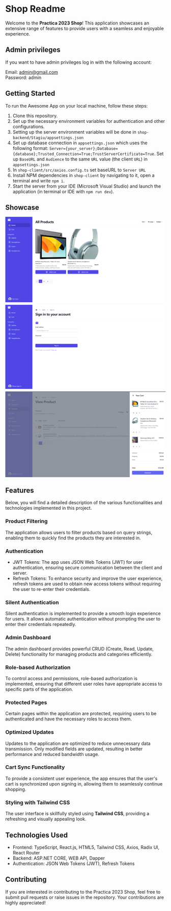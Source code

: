 # Shop Readme

Welcome to the **Practica 2023 Shop**! This application showcases an extensive range of features to provide users with a seamless and enjoyable experience.

## Admin privileges

If you want to have admin privileges log in with the following account:

Email: admin@gmail.com <br>
Password: admin

## Getting Started

To run the Awesome App on your local machine, follow these steps:

1. Clone this repository.
2. Set up the necessary environment variables for authentication and other configurations.
3. Setting up the server environment variables will be done in `shop-backend/Stagiu/appsettings.json`
4. Set up database connection in `appsettings.json` which uses the following format:
   `Server={your_server};Database={database};Trusted_Connection=True;TrustServerCertificate=True`.
   Set up `BaseURL` and `Audience` to the same `URL` value (the client `URL`) in `appsettings.json`
5. In `shop-client/src/axios.config.ts` set baseURL to `Server URL`
6. Install NPM dependencies in `shop-client` by navigating to it, open a terminal and write `npm i`.
7. Start the server from your IDE (Microsoft Visual Studio) and launch the application (in terminal or IDE with `npm run dev`).

## Showcase

<div style="display:flex; flex-direction:column; gap:8px;">
    <img src="./showcase/home.png">
    <img src="./showcase/sign-in.png">
    <img src="./showcase/cart.png">
</div>

## Features

Below, you will find a detailed description of the various functionalities and technologies implemented in this project.

### Product Filtering

The application allows users to filter products based on query strings, enabling them to quickly find the products they are interested in.

### Authentication

-   JWT Tokens: The app uses JSON Web Tokens (JWT) for user authentication, ensuring secure communication between the client and server.
-   Refresh Tokens: To enhance security and improve the user experience, refresh tokens are used to obtain new access tokens without requiring the user to re-enter their credentials.

### Silent Authentication

Silent authentication is implemented to provide a smooth login experience for users. It allows automatic authentication without prompting the user to enter their credentials repeatedly.

### Admin Dashboard

The admin dashboard provides powerful CRUD (Create, Read, Update, Delete) functionality for managing products and categories efficiently.

### Role-based Authorization

To control access and permissions, role-based authorization is implemented, ensuring that different user roles have appropriate access to specific parts of the application.

### Protected Pages

Certain pages within the application are protected, requiring users to be authenticated and have the necessary roles to access them.

### Optimized Updates

Updates to the application are optimized to reduce unnecessary data transmission. Only modified fields are updated, resulting in better performance and reduced bandwidth usage.

### Cart Sync Functionality

To provide a consistent user experience, the app ensures that the user's cart is synchronized upon signing in, allowing them to seamlessly continue shopping.

### Styling with Tailwind CSS

The user interface is skillfully styled using **Tailwind CSS**, providing a refreshing and visually appealing look.

## Technologies Used

-   Frontend: TypeScript, React.js, HTML5, Tailwind CSS, Axios, Radix UI, React Router
-   Backend: ASP.NET CORE, WEB API, Dapper
-   Authentication: JSON Web Tokens (JWT), Refresh Tokens

## Contributing

If you are interested in contributing to the Practica 2023 Shop, feel free to submit pull requests or raise issues in the repository. Your contributions are highly appreciated!
